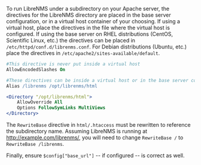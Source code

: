 To run LibreNMS under a subdirectory on your Apache server, the directives for the LibreNMS directory are placed in the base server configuration, or in a virtual host 
container of your choosing. If using a virtual host, place the directives in the file where the virtual host is configured. If using the base server on RHEL distributions 
(CentOS, Scientific Linux, etc.) the directives can be placed in `/etc/httpd/conf.d/librenms.conf`. For Debian distributions (Ubuntu, etc.) place the directives in 
`/etc/apache2/sites-available/default`.

```apache
#This directive is never put inside a virtual host
AllowEncodedSlashes On

#These directives can be inside a virtual host or in the base server configuration
Alias /librenms /opt/librenms/html

<Directory "/opt/librenms/html">
    AllowOverride All
    Options FollowSymLinks MultiViews
</Directory>
```

The `RewriteBase` directive in `html/.htaccess` must be rewritten to reference the subdirectory name. Assuming LibreNMS is running at http://example.com/librenms/, 
you will need to change `RewriteBase /` to `RewriteBase /librenms`.

Finally, ensure `$config["base_url"]` -- if configured -- is correct as well.
